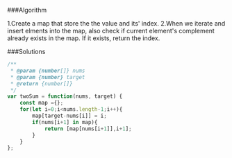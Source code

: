 ###Algorithm

1.Create a map that store the the value and its' index.
2.When we iterate and insert elments into the map, also check if current element's complement already exists in the map. If it exists, return the index.

###Solutions

```javascript
/**
 * @param {number[]} nums
 * @param {number} target
 * @return {number[]}
 */
var twoSum = function(nums, target) {
    const map ={};
    for(let i=0;i<nums.length-1;i++){
        map[target-nums[i]] = i;
        if(nums[i+1] in map){
            return [map[nums[i+1]],i+1];
        }
    }
};
```